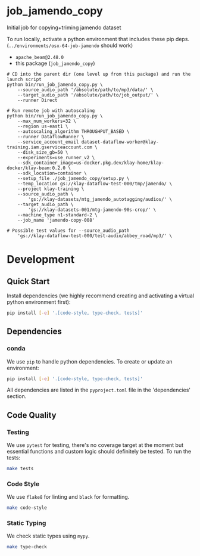 # job_jamendo_copy

Initial job for copying+triming jamendo dataset


To run locally, activate a python environment that includes these pip deps.
(`../environments/osx-64-job-jamendo` should work)
- `apache_beam@2.48.0`
- this package (`job_jamendo_copy`)

```
# CD into the parent dir (one level up from this package) and run the launch script
python bin/run_job_jamendo_copy.py \
    --source_audio_path '/absolute/path/to/mp3/data/' \
    --target_audio_path '/absolute/path/to/job_output/' \
    --runner Direct

# Run remote job with autoscaling
python bin/run_job_jamendo_copy.py \
    --max_num_workers=32 \
    --region us-east1 \
    --autoscaling_algorithm THROUGHPUT_BASED \
    --runner DataflowRunner \
    --service_account_email dataset-dataflow-worker@klay-training.iam.gserviceaccount.com \
    --disk_size_gb=50 \
    --experiments=use_runner_v2 \
    --sdk_container_image=us-docker.pkg.dev/klay-home/klay-docker/klay-beam:0.2.0 \
    --sdk_location=container \
    --setup_file ./job_jamendo_copy/setup.py \
    --temp_location gs://klay-dataflow-test-000/tmp/jamendo/ \
    --project klay-training \
    --source_audio_path \
        'gs://klay-datasets/mtg_jamendo_autotagging/audios/' \
    --target_audio_path \
        'gs://klay-datasets-001/mtg-jamendo-90s-crop/' \
    --machine_type n1-standard-2 \
    --job_name 'jamendo-copy-008'

# Possible test values for --source_audio_path
    'gs://klay-dataflow-test-000/test-audio/abbey_road/mp3/' \
```

# Development
## Quick Start
Install dependencies (we highly recommend creating and activating a virtual
python environment first):
```sh
pip install [-e] '.[code-style, type-check, tests]'
```

## Dependencies
### conda
We use `pip` to handle python dependencies.  To create or update an environment:

```sh
pip install [-e] '.[code-style, type-check, tests]'
```

All dependencies are listed in the `pyproject.toml` file in the 'dependencies'
section.

## Code Quality
### Testing
We use `pytest` for testing, there's no coverage target at the moment but
essential functions and custom logic should definitely be tested. To run the
tests:
```sh
make tests
```

### Code Style
We use `flake8` for linting and `black` for formatting.

```sh
make code-style
```

### Static Typing
We check static types using `mypy`.
```sh
make type-check
```
